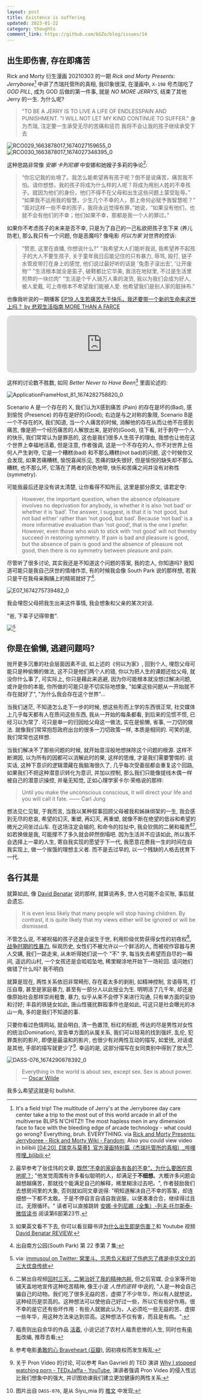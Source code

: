 ```yaml
---
layout: post
title: Existence is suffering
updated: 2023-01-22
category: thoughts
comment_link: https://github.com/bGZo/blog/issues/14
---
```


## 出生即伤害, 存在即痛苦

Rick and Morty 衍生漫画 20210303 的一期 *Rick and Morty Presents: Jerryboree*[^JERRYBOREE] 中讲了杰瑞托管所的真相, 我印象很深, 在漫画中, `X-198` 号杰瑞吃了 *GOD PILL*, 成为 GOD 后做的第一件事, 就是 *NO MORE JERRYS*, 结束了其他 Jerry 的一生. 为什么呢?

> "TO BE A JERRY IS TO LIVE A LIFE OF ENDLESSPAIN AND PUNISHMENT.
"I WILL NOT LET MY KIND CONTINUE TO SUFFER."
身为杰瑞, 注定要一生承受无尽的苦痛和惩罚
我将不会让我的孩子继续承受下去

![RCO029_1663878017_1674027159655_0](https://user-images.githubusercontent.com/57313137/213860187-c48a0cf0-873b-4162-a80d-128c2757b89e.jpg)
![RCO030_1663878017_1674027346395_0](https://user-images.githubusercontent.com/57313137/213860191-42ec8b0c-3fe4-4ece-8523-c1a0ace70c75.jpg)

这种思路非常像 *安娜·卡列尼娜* 中安娜和她嫂子多莉的争论[^FAMILY_UNHAPPY]:

> “你忘记我的处境了。我怎么能希望再有孩子呢？倒不是说痛苦，痛苦我不怕。请你想想，我的孩子将成为什么样的人呢？将成为用别人姓的不幸孩子。就因为他们的身份，他们不得不在父母和出生这些问题上蒙受耻辱。”
“如果我不运用我的智慧，少生几个不幸的人，那上帝何必赋予我智慧呢？”
“面对这样一些不幸的孩子，我将永远觉得有罪，”她说，“如果没有他们，也就不会有他们的不幸；他们如果不幸，那都是我一个人的罪过。”

如果你不考虑孩子的未来是否不幸, 只是为了自己的一己私欲把孩子生下来 (养儿防老), 那么我只有一个问题, 你是恶魔吗? 像电影 *何以为家* 对世界的控诉:

> "赞恩, 这里在直播, 你想说什么?"
"我希望大人们能听我说, 我希望养不起孩子的大人不要生孩子, 关于童年我日后能记住的只有暴力, 辱骂, 殴打, 链子水管皮带打在身上的感觉, 他们说过最好听的话是 '兔患子滚出去', '让开废物'"
"生活根本就全是虱子, 破鞋都比它华美, 我活在地狱里, 不过是生活里煎熬的一块烂肉"
"生活是个千人骑万人乘的泼货, 我以为我们会成为好人, 被人爱戴, 可上帝根本不希望我们能被人爱. 他希望我们是别人家的脏抹布."

也像我听说的一期播客 [EP19 人生若痛苦大于快乐，我还要带一个新的生命来这世上吗？ by 悲观生活指南 MORE THAN A FARCE](https://anchor.fm/wei48/episodes/EP19-e13h6ir )

<iframe style="border-radius:12px" src="https://open.spotify.com/embed/episode/3ppTHYES5dxhnOBFiwgrrh?utm_source=generator" width="100%" height="152" frameBorder="0" allowfullscreen="" allow="autoplay; clipboard-write; encrypted-media; fullscreen; picture-in-picture" loading="lazy"></iframe>

这样的讨论数不胜数, 如同 *Better Never to Have Been*[^BNTHB] 里面论述的:

![ApplicationFrameHost_81_1674282758820_0](https://user-images.githubusercontent.com/57313137/213860248-d3a85ce2-84f4-41e9-a850-672f97abcc3c.png)

Scenario A 是一个存在的 X, 我们认为X感到痛苦 (Pain) 的存在是坏的(Bad), 感到愉悦 (Presence) 的存在是好的(Good); 右边是与之对称的象限, Scenario B是一个不存在的X, 我们知道, 当一个人痛苦的时候, 消解他的存在从而让他不在感到痛苦, 像是把一个经历痛苦的人解放出来, 是好的(Good), 往下看, 对于剥夺一个人的快乐, 我们常常认为是罪恶的, 这也是我们很多人生孩子的理由, 我想也让他在这个世界上幸福地活着, 但是注意, 作者强调, 这是一个不存在的人, 你不对世界上任何人产生剥夺, 它是一个糟糕(bad) 和不那么糟糕(not bad)的问题, 这个时候你又会发现, 如果苦痛糟糕, 愉悦喜闻乐见, 苦痛的缺失很好, 但是愉悦的缺失却不那么糟糕, 也不那么坏, 它落在了两者的灰色地带, 快乐和苦痛之间并没有对称性(symmetry).

可能我最后还是没有讲太清楚, 让你看得不知所云, 这里是部分原文, 请君定夺:

> However, the important question, when the absence ofpleasure involves no deprivation for anybody, is whether it is also ‘not bad’ or whether it is ‘bad’. The answer, I suggest, is that it is ‘not good, but not bad either’ rather than ‘not good, but bad’. Because ‘not bad’ is a more informative evaluation than ‘not good’, that is the one I prefer. However, even those who wish to stick with ‘not good’ will not thereby succeed in restoring symmetry. If pain is bad and pleasure is good, but the absence of pain is good and the absence of pleasure not good, then there is no symmetry between pleasure and pain.

尽管听了很多讨论, 其实我还是不知道这个问题的答案, 我的恋人, 你知道吗? 我知道可能只是我自己厌世的情绪作祟, 有的时候我会像 South Park 说的那样想, 若我只是干在我母亲胸脯上的精斑就好了[^SOUTH_PARK].

![E07_1674275739482_0](https://user-images.githubusercontent.com/57313137/213860278-96782427-0598-4c85-a6be-9c3ee4b32865.jpg)

我会埋怨父母把我生出来这件事情, 我会想象和父亲的某次对谈.

"爸, 下辈子记得带套".

![](https://pbs.twimg.com/media/FjBgnClX0AAFWE5.jpg)[^DAD_TWITTER_QUOTE]

## 你是在偷懒, 逃避问题吗?

抛开更多沉重的社会层面因素不谈, 如上述的《何以为家》, 回到个人, 埋怨父母可能只是种偷懒的做法, 这不只是他们两个人的错, 你以为把人生的课题还给父母, 就没你什么事了, 可实际上, 你只是藉此来逃避, 因为你可能根本就没想过解决问题, 或许是你的本能, 你所做的可能只是不切实际地想象, "如果这些问题从一开始就不存在就好了", "为什么我会存在这个世界"...

当我们迷茫, 不知道怎么走下一步的时候, 想这些形而上学的东西很正常, 社交媒体上几乎每天都有人在质问这些东西, 我从一开始的每条都看, 到后来的见惯不惯, 已经习以为常了. 可只是单一的归因给父母这一做法, 实在是偷懒, 省事, 一刀切的做法. 就像我们常常抱怨政府出台的很多一刀切政策一样, 本质是相同的. 可笑的是, 我们常常也这样想.

当我们解决不了那些问题的时候, 就开始意淫般地想抹除这个问题的根源. 这样不断溯因, 以为所有的因都可以消解此时的果, 这样的思维, 才是我们需要警惕的. 说实话, 这种下意识的逻辑潜藏在我脑海很久了, 几乎每次受委屈都会重复这个回路, 如果我们不把这种潜意识转化为意识, 并加以控制, 那么我们只能像提线木偶一样被自己的潜意识操控, 并毫无知觉, 正如心理学家卡尔·荣格说的那样:

> Until you make the unconscious conscious, it will direct your life and you will call it fate.
―― Carl Jung

想法见仁见智, 于我而言, 当我以某种叙事回顾父母被我和姊妹绑架的一生, 我会感到无尽的悲哀, 希望的幻灭, 重塑, 再幻灭, 再重塑, 就像不断在绝望的低谷和希望的微光之间坐过山车. 在这场注定会输的, 和命令的拉扯中, 我会钦佩的二舅和福贵[^ERJIU][^FUGUI], 如若换做是我, 可能撑不了多久就会砰然倒塌吧. 因为生活并不应该如此, 所以我不会选择上一辈的人生, 寄自我实现的愿望于下一代, 我愿意花费我一生的时间在自我实现上, 做一个挨饿的理想主义者. 而不是去过早的, 以一个残缺的人格去抚育下一代.

## 各行其是

就算如此, 像 [David Benatar](https://en.wikipedia.org/wiki/David_Benatar) 说的那样, 就算说再多, 世人也可能不会买账, 事后就会遗忘.

> It is even less likely that many people will stop having children. By contrast, it is quite likely that my views either will be ignored or will be dismissed.

不管怎么说, 不被祝福的孩子还是会诞生于世, 利用阶级优势获得女性的初夜权[^FIRST_NIGHT], [战争时期的性暴力](https://zh.wikipedia.org/zh/%E6%88%98%E4%BA%89%E6%97%B6%E6%9C%9F%E7%9A%84%E6%80%A7%E6%9A%B4%E5%8A%9B ), 纵观历史, 女性们不被允许以一个鲜活的人, 而被视作容器与男人交媾, 我们一路走来, 从未听得她们说一个 "不" 字, 每当失去希望而自尽的一瞬间, 遥远的山村, 一个女孩还是会呱呱坠地, 稀里糊涂地开始下一场轮回. 请问她们做错了什么吗? 我不明白

就算是现在, 两性关系依旧非常畸形, 存在着太多的剥削, 如精神控制, 言语辱骂, 打压自尊, 甚至是家庭暴力, 甚至有一部分人以此授业为生. 明明活了几千年, 却还是像原始社会那样崇尚粗鲁, 暴力, 似乎从来不会停下来进行沟通, 只有单方面的妥协和讨好; 丰县的铁链女如此, 唐山性骚扰群殴事件也是如此, 可这只是社会曝光的冰山一角, 多的是我们不知道的事.

只要你看过色情网站, 就会明白, 清一色置顶, 标红的标题, 传达的尽是男性对女性的统治(Domination), 宣告单方面的从属关系, 我们可以轻易的找到强奸, 乱伦, 犯罪类别的影片, 即便是最温和的影片, 也很少有对两性互动的描写, 如爱抚, 对话或是其他, 手部的描写就更少了[^NOW_PRON]. 幸运的是, 这部分描写在女同类别中得到了放大[^SOFT_PRON].

![DASS-076_1674290878392_0](https://user-images.githubusercontent.com/57313137/213860438-f6ae4b6e-af2a-4fc0-b1bf-a784a2e1212c.jpeg)

> Everything in the world is about sex, except sex. Sex is about power.
― [Oscar Wilde](https://en.wikipedia.org/wiki/Oscar_Wilde)

我多么希望这就是句 bullshit.



[^JERRYBOREE]: It's a field trip! The multitude of Jerry's at the Jerryboree day care center take a trip to the most out of this world arcade in all of the multiverse BLIPS N'CHITZ!! The most hapless men in any dimension face to face with the bleeding edge of arcade technology - what could go wrong? Everything, bruh. EVERYTHING. via [Rick and Morty Presents: Jerryboree - Rick and Morty Wiki - Fandom](https://rickandmorty.fandom.com/wiki/Rick_and_Morty_Presents:_Jerryboree?mobile-app=true&theme=dark ); Also you could view video in bilibili [[04:20]【瑞克与莫蒂】官方漫画特别篇（杰瑞托管所的真相）_哔哩哔哩_bilibili](https://www.bilibili.com/video/BV14K4y1o7JF/ );

[^FAMILY_UNHAPPY]: 最早参考了张佳玮的文章, [既然“不幸的家庭各有各的不幸”，为什么要困在原地呢？](https://mp.weixin.qq.com/s/1K1UnaHsGZKLzDYh7houSw); "他发觉周围有许多看似聪明的人，却满足于**不细想**。大概许多问题会越想越痛苦，那就找个能满足自己的解释，稀里糊涂过去吧。", 作者鼓励我们去想房间里的大象, 否则就如同文章说得: "明知道解决自己不幸的答案，却连细想一下都不太敢。于是不停自言自语自我说服，以便凑凑合合，继续得过且过。无限循环。" 读者可以直接跳转 [安娜·卡列尼娜（全集）-列夫·托尔斯泰-微信读书](https://weread.qq.com/web/bookDetail/a84321107219b5aaa847438 ) 阅读第6部第23节.

[^SOUTH_PARK]: 出自南方公园(South Park) 第 22 季第 7 集;

[^BNTHB]: 如果英文看不下去, 你可以看豆瓣书评[为什么出生即是伤害？](https://book.douban.com/review/10159082/ )和 Youtube 视频 [David Benatar REVIEW](https://www.youtube.com/watch?v=Ltdngo86GdY );

[^ERJIU]: 二舅出自视频[回村三天，二舅治好了我的精神内耗](https://www.bilibili.com/video/BV1MN4y177PB), 但之后官媒, 企业家等开始铺天盖地地宣传这种吃苦精神, 像王小波 _人性的逆转_ 中说的, "人是一种会自己骗自己的动物。我们吃了很多无益的苦，虚掷了不少年华，所以有人就想说，这种经历是崇高的。这种想法可以使他自己好过一些，所以它有些好作用。很不幸的是它还有些坏作用：有些人就据此认为，人必须吃一些无益的苦、虚掷一些年华，用这种方法来达到崇高。这种想法不仅有害，而且是有病。";

[^FUGUI]: 福贵则出自余华的作品 [活着](https://book.douban.com/subject/4913064/), 小说记述了农村人福贵悲惨的人生, 同时也有[电影](https://movie.douban.com/subject/1292365/)改编, 推荐去看;

[^FIRST_NIGHT]: 参考电影[勇敢的心 Braveheart (豆瓣)](https://movie.douban.com/subject/1294639/ ), 因初夜权而发生叛乱;

[^SOFT_PRON]: 图片出自 `DASS-076`, 是从 Siyu_mia 的 [推文](https://twitter.com/Siyu_mia/status/1583506366706380800) 中发现;

[^NOW_PRON]: 关于 Pron Video 的讨论, 可以参考 Ran Gavrieli 的 TED 演讲 [Why I stopped watching porn - TEDxJaffa - YouTube](https://www.youtube.com/watch?v=gRJ_QfP2mhU), 演讲者强调 Pron Video 的侵入性远比我们想象中的强大, 并识图劝谏我们建立更加健康的两性关系;

[^DAD_TWITTER_QUOTE]: via: [immusoul on Twitter: 窝里斗、忘恩负义和好了伤疤忘了疼是中华文化的三大优良传统](https://twitter.com/ayuan1000/status/1598884093990932481 )
